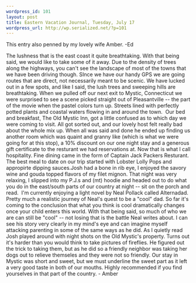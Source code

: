 ```yaml
--- 
wordpress_id: 101
layout: post
title: Eastern Vacation Journal, Tuesday, July 17
wordpress_url: http://wp.serialized.net/?p=101
---
```

This entry also penned by my lovely wife Amber. -Ed


<p>	The lushness that is the east coast it quite breathtaking. With that being said, we would like to take some of it away. Due to the density of trees along the highways, you can't see the landscape of most of the towns that we have been driving though. SInce we have our handy GPS we are going routes that are direct, not necessarily meant to be scenic. We have lucked out in a few spots, and like I said, the lush trees and sweeping hills are breathtaking. When we pulled off our next exit to Mystic, Connecticut we were surprised to see a scene picked straight out of Pleasantville -- the part of the movie when the pastel colors turn up. Streets lined with perfectly potted plants and coastal waters flowing in and around the town. 
<img src="http://serialized.net/images/16.jpg" alt="" />
Our bed and breakfast, The Old Mystic Inn, got a little confused as to which day we were coming to visit. All got sorted out, and our lovely host felt really bad about the whole mix up. When all was said and done he ended up finding us another room which was quaint and granny like (which is what we were going for at this stop), a 10% discount on our one night stay and a generous gift certificate to the resturant we had reservations at. Now that is what I call hospitality. Fine dining came in the form of Captain Jack Packers Resturant. The best meal to date on our trip started with Lobster Lolly Pops and appropirte dipping sauces.Josh had a bone in rib eye, I enjoyed the savory wine and gouda topped flavors of my filet mignon. That night was very relaxing, I slipped into my P.J.s and (mt) hoodie and headed out to do what you do in the east/south parts of our country at night -- sit on the porch and read. 
<img src="http://serialized.net/images/15.jpg" alt="" />
I'm currently enjoying a light novel by Neal Pollack called Alternadad. Pretty much a realistic journey of Neal's quest to be a "cool" dad. So far it's coming to the conclusion that what you think is cool dramatically changes once your child enters this world. With that being said, so much of who we are can still be "cool" -- not losing that is the battle Neal writes about. I can see his story very clearly in my mind's eye and can imagine myself attacking parenting in some of the same ways as he did. As I quietly read Josh played around with night shots on the Old Mystic's property. Turns out it's harder than you would think to take pictures of fireflies. He figured out the trick to taking them, but as he did so a friendly neighbor was taking her dogs out to relieve themseles and they were not so friendly. Our stay in Mystic was short and sweet, but we must underline the sweet part as it left a very good taste in both of our mouths. Highly recommended if you find yourselves in that part of the country. - Amber</p>
